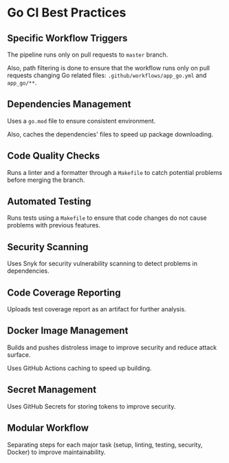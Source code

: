 # Go CI Best Practices

## Specific Workflow Triggers

The pipeline runs only on pull requests to `master` branch.

Also, path filtering is done to ensure that the workflow runs only on pull requests changing Go related files: `.github/workflows/app_go.yml` and `app_go/**`.

## Dependencies Management

Uses a `go.mod` file to ensure consistent environment.

Also, caches the dependencies' files to speed up package downloading.

## Code Quality Checks

Runs a linter and a formatter through a `Makefile` to catch potential problems before merging the branch.

## Automated Testing

Runs tests using a `Makefile` to ensure that code changes do not cause problems with previous features.

## Security Scanning

Uses Snyk for security vulnerability scanning to detect problems in dependencies.

## Code Coverage Reporting

Uploads test coverage report as an artifact for further analysis.

## Docker Image Management

Builds and pushes distroless image to improve security and reduce attack surface.

Uses GitHub Actions caching to speed up building.

## Secret Management

Uses GitHub Secrets for storing tokens to improve security.

## Modular Workflow

Separating steps for each major task (setup, linting, testing, security, Docker) to improve maintainability.
